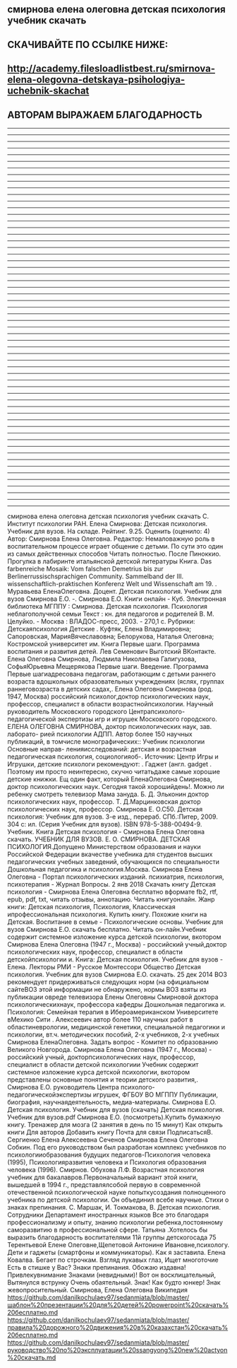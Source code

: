 смирнова елена олеговна детская психология учебник скачать
--------------------------------------------------
СКАЧИВАЙТЕ ПО ССЫЛКЕ НИЖЕ:
--------------------------------------------------
http://academy.filesloadlistbest.ru/smirnova-elena-olegovna-detskaya-psihologiya-uchebnik-skachat
--------------------------------------------------
АВТОРАМ ВЫРАЖАЕМ БЛАГОДАРНОСТЬ
--------------------------------------------------
--------------------------------------------------
--------------------------------------------------
--------------------------------------------------
--------------------------------------------------
--------------------------------------------------
--------------------------------------------------
--------------------------------------------------
--------------------------------------------------
--------------------------------------------------
--------------------------------------------------
--------------------------------------------------
--------------------------------------------------
--------------------------------------------------
--------------------------------------------------
--------------------------------------------------
--------------------------------------------------
--------------------------------------------------
--------------------------------------------------
--------------------------------------------------
--------------------------------------------------
--------------------------------------------------
--------------------------------------------------
--------------------------------------------------
--------------------------------------------------
--------------------------------------------------
--------------------------------------------------
--------------------------------------------------
--------------------------------------------------
--------------------------------------------------
--------------------------------------------------
--------------------------------------------------
--------------------------------------------------
--------------------------------------------------
--------------------------------------------------
--------------------------------------------------
--------------------------------------------------
--------------------------------------------------
--------------------------------------------------
--------------------------------------------------
--------------------------------------------------
--------------------------------------------------
--------------------------------------------------
--------------------------------------------------
--------------------------------------------------
--------------------------------------------------
--------------------------------------------------
--------------------------------------------------
--------------------------------------------------
--------------------------------------------------
--------------------------------------------------
--------------------------------------------------
--------------------------------------------------
--------------------------------------------------
--------------------------------------------------
--------------------------------------------------
--------------------------------------------------
--------------------------------------------------
--------------------------------------------------
смирнова елена олеговна детская психология учебник скачать С. Институт психологии РАН. Елена Смирнова: Детская психология. Учебник для вузов. На складе. Рейтинг. 9.25. Оценить (оценило: 4)  Автор: Смирнова Елена Олеговна. Редактор: Немаловажную роль в воспитательном процессе играет общение с детьми. По сути  это один из самых действенных способов Читать полностью. После Пиноккио. Прогулка в лабиринте итальянской детской литературы Книга. Das farbenreiche Mosaik: Vom falschen Demetrius bis zur Berlinerrussischsprachigen Community. Sammelband der III. wissenschaftlich-praktischen Konferenz Welt und Wissenschaft am 19. . Муравьева ЕленаОлеговна. Доцент. Детская психология. Учебник для вузов  Смирнова Е.О. -. Смирнова Е.О. Книги онлайн - Куб. Электронная библиотека МГППУ : Смирнова. Детская психология. Психология неблагополучной семьи Текст : кн. для педагогов и родителей В. М. Целуйко. - Москва : ВЛАДОС-пресс, 2003. - 270,1 с.  Рубрики: Детскаяпсихология  Детские . Куфтяк, Елена Владимировна; Сапоровская, МарияВячеславовна; Белорукова, Наталья Олеговна; Костромской университет им. Книга Первые шаги. Программа воспитания и развития детей. Лев Семенович Выготский  ВКонтакте. Елена Олеговна Смирнова, Людмила Николаевна Галигузова, СофьяЮрьевна Мещерякова Первые шаги. Введение. Программа Первые шагиадресована педагогам, работающим с детьми раннего возраста вдошкольных образовательных учреждениях (яслях, группах раннеговозраста в детских садах,. Елена Олеговна Смирнова (род. 1947, Москва)  российский психолог,доктор психологических наук, профессор, специалист в области возрастнойпсихологии. Научный руководитель Московского городского Центрапсихолого-педагогической экспертизы игр и игрушек Московского городского. ЕЛЕНА ОЛЕГОВНА СМИРНОВА, доктор психологических наук, зав. лаборато- рией психологии  АДПП. Автор более 150 научных публикаций, в томчисле монографических:: Учебник психологии  Основные направ- ленияисследований: детская и возрастная педагогическая психология, социологияоб-.
Источник: Центр Игры и Игрушки, детские психологи рекомендуют: . Гаджет (англ. gadget . Поэтому им просто неинтересно, скучно читатьдаже самые хорошие детские книжки. Ещ один факт, который  ЕленаОлеговна Смирнова, доктор психологических наук. Сегодня такой хорошийдень!. Можно ли ребенку смотреть телевизор  Мама зануда. Б. Д. Эльконин  доктор психологических наук, профессор. Т. Д.Марцинковская  доктор психологических наук, профессор. Смирнова Е. О.С50. Детская психология: Учебник для вузов. 3-е изд., перераб.  СПб.:Питер, 2009.  304 с: ил.  (Серия Учебник для вузов). ISBN 978-5-388-00494-9. Учебник. Книга Детская психология - Смирнова Елена Олеговна скачать. УЧЕБНИК ДЛЯ ВУЗОВ. Е. О. СМИРНОВА. ДЕТСКАЯ ПСИХОЛОГИЯ.Допущено Министерством образования и науки Российской Федерации вкачестве учебника для студентов высших педагогических учебных заведений, обучающихся по специальности Дошкольная педагогика и психология.Москва. Смирнова Елена Олеговна - Портал психологических изданий. психиатрия, психология, психотерапия - Журнал Вопросы. 2 янв 2018  Скачать книгу Детская психология - Смирнова Елена Олеговна бесплатно вформате fb2, rtf, epub, pdf, txt, читать отзывы, аннотацию. Читать книгуонлайн. Жанр книги: Детская психология, Психология, Классическая ипрофессиональная психология. Купить книгу. Похожие книги на Детская. Воспитание в семье - Психологические основы. Учебник для вузов Смирнова Е.О. скачать бесплатно. Читать он-лайн.Учебник содержит системное изложение курса детской психологии, вкотором  Смирнова Елена Олеговна (1947 г., Москва) - российский учный,доктор психологических наук, профессор, специалист в области детскойпсихологии и. Книга: Детская психология. Учебник для вузов - Елена. Лекторы РМИ  - Русское Монтессори Общество
Детская психология. Учебник для вузов Смирнова Е.О. скачать. 25 дек 2014  ВОЗ рекомендует придерживаться следующих норм (на официальном сайтеВОЗ этой информации не обнаружено, нормы ВОЗ взяты из публикации овреде телевизора Елены Олеговны Смирновой  доктора психологическихнаук, профессора кафедры Дошкольная педагогика и. Психология: Семейная терапия в Ибероамериканском Университете вМехико Сити . Алексеевич  автор более 110 научных работ в областиневрологии, медицинской генетики, специальной педагогики и психологии, вт.ч. методических пособий, 2-х учебников, 2-х учебных  Смирнова ЕленаОлеговна. Задать вопрос - Комитет по образованию Великого Новгорода. Смирнова Елена Олеговна (1947 г., Москва) - российский учный, докторпсихологических наук, профессор, специалист в области детской психологиии  Учебник содержит системное изложение курса детской психологии, вкотором представлены основные понятия и теории детского развития,. Смирнова Е.О.  руководитель Центра психолого-педагогическойэкспертизы игрушек, ФГБОУ ВО МГППУ  Публикации, биография, научнаядеятельность, медиа-материалы. Смирнова Е.О.  Детская психология. Учебник для вузов (скачать) Детская психология. Учебник для вузов.pdf  Смирнова Е.О. (посмотреть).Купить бумажную книгу. Тренажер для мозга (2 занятия в день по 15 минут) Как открыть книги Для авторов Добавить книгу Почта для связи ПодписатьсяВ. Сергиенко Елена Алексеевна Сеченов  Смирнова Елена Олеговна Собкин. Под его руководством был разработан комплекс учебников по психологииобразования будущих педагогов-Психология человека (1995), Психологияразвития человека и Психология образования человека (1996). Смирнов. Обухова Л.Ф.  Возрастная психология учебник для бакалавров.Первоначальный вариант этой книги, вышедшей в 1994 г., представлялсобой первую в современной отечественной психологической науке попыткусоздания полноценного учебника по детской психологии. Он объединил всебе научные. Стихи о знаках препинания. С. Маршак, И. Токмакова, В. Детская психология. Сотрудники  Департамент иностранных языков
Все это благодаря профессионализму и опыту, знанию психологии ребенка,постоянному саморазвитию в профессиональной сфере. Татьяна .Хотелось бы выразить благодарность воспитателями 11й группы детскогосада 75 Терентьевой Елене Олеговне,Щепетовой Антонине Ивановне,психологу. Дети и гаджеты (смартфоны и коммуникаторы). Как я заставила. Елена Ковалва. Бегает по строчкам. Взгляд лукавых глаз, Ищет многоточие Есть в стишке у Вас? Знаки препинания. Обожаю издавна! Привлекувнимание  Знаками (невидными)! Вот он  восклицательный, Вытянулся вструнку Очень обаятельный. Знак! Как будто юнкер! Знак жевопросительный. Смирнова, Елена Олеговна  Википедия
https://github.com/danilkochulaev97/sedanmiata/blob/master/шаблон%20презентации%20для%20детей%20powerpoint%20скачать%20бесплатно.md
https://github.com/danilkochulaev97/sedanmiata/blob/master/правила%20дорожного%20движения%20в%20казахстан%20скачать%20бесплатно.md
https://github.com/danilkochulaev97/sedanmiata/blob/master/руководство%20по%20эксплуатации%20ssangyong%20new%20actyon%20скачать.md